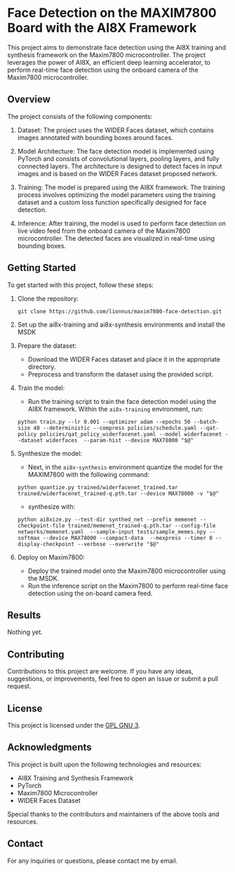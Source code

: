# Face Detection on the MAXIM7800 Board with the AI8X Framework

This project aims to demonstrate face detection using the AI8X training and synthesis framework on the Maxim7800 microcontroller. The project leverages the power of AI8X, an efficient deep learning accelerator, to perform real-time face detection using the onboard camera of the Maxim7800 microcontroller.

## Overview

The project consists of the following components:

1. Dataset: The project uses the WIDER Faces dataset, which contains images annotated with bounding boxes around faces.

2. Model Architecture: The face detection model is implemented using PyTorch and consists of convolutional layers, pooling layers, and fully connected layers. The architecture is designed to detect faces in input images and is based on the WIDER Faces dataset proposed network.

3. Training: The model is prepared using the AI8X framework. The training process involves optimizing the model parameters using the training dataset and a custom loss function specifically designed for face detection.

4. Inference: After training, the model is used to perform face detection on live video feed from the onboard camera of the Maxim7800 microcontroller. The detected faces are visualized in real-time using bounding boxes.

## Getting Started

To get started with this project, follow these steps:

1. Clone the repository:

   `git clone https://github.com/lionnus/maxim7800-face-detection.git`

2. Set up the ai8x-training and ai8x-synthesis environments and install the MSDK

3. Prepare the dataset:

   - Download the WIDER Faces dataset and place it in the appropriate directory.
   - Preprocess and transform the dataset using the provided script.

4. Train the model:

   - Run the training script to train the face detection model using the AI8X framework. Within the `ai8x-training` environment, run:

   `python train.py --lr 0.001 --optimizer adam --epochs 50 --batch-size 40 --deterministic --compress policies/schedule.yaml --qat-policy policies/qat_policy_widerfacenet.yaml --model widerfacenet --dataset widerfaces  --param-hist --device MAX78000 "$@"`

4. Synthesize the model:

   - Next, in the `ai8x-synthesis` environment quantize the model for the MAXIM7800 with the following command:

   `python quantize.py trained/widerfacenet_trained.tar trained/widerfacenet_trained-q.pth.tar --device MAX78000 -v "$@"`

   - synthesize with:

   `python ai8xize.py --test-dir synthed_net --prefix memenet --checkpoint-file trained/memenet_trained-q.pth.tar --config-file networks/memenet.yaml  --sample-input tests/sample_memes.npy --softmax --device MAX78000 --compact-data  --mexpress --timer 0 --display-checkpoint --verbose --overwrite "$@"`

5. Deploy on Maxim7800:

   - Deploy the trained model onto the Maxim7800 microcontroller using the MSDK.
   - Run the inference script on the Maxim7800 to perform real-time face detection using the on-board camera feed.

## Results
Nothing yet.

## Contributing

Contributions to this project are welcome. If you have any ideas, suggestions, or improvements, feel free to open an issue or submit a pull request.

## License

This project is licensed under the [GPL GNU 3](LICENSE).

## Acknowledgments

This project is built upon the following technologies and resources:

- AI8X Training and Synthesis Framework
- PyTorch
- Maxim7800 Microcontroller
- WIDER Faces Dataset

Special thanks to the contributors and maintainers of the above tools and resources.

## Contact

For any inquiries or questions, please contact me by email.
